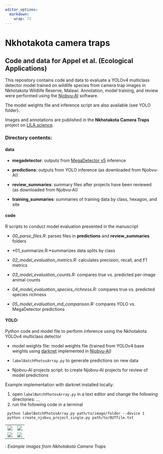 ```yaml
---
editor_options: 
  markdown: 
    wrap: 72
---
```


# Nkhotakota camera traps

## Code and data for Appel et al. (Ecological Applications)

This repository contains code and data to evaluate a YOLOv4 multiclass
detector model trained on wildlife species from camera trap images in
Nkhotakota Wildlife Reserve, Malawi. Annotation, model training, and
review were performed using the
[Njobvu-AI](https://github.com/sullichrosu/Njobvu-AI) software.

The model weights file and inference script are also available (see YOLO
folder).

Images and annotations are published in the **Nkhotakota Camera Traps**
project on [LILA.science](https://lila.science/).

### Directory contents:

#### data 

-   **megadetector**: outputs from [MegaDetector
    v5](https://github.com/agentmorris/MegaDetector) inference

-   **predictions**: outputs from YOLO inference (as downloaded from
    Njobvu-AI)

-   **review_summaries**: summary files after projects have been
    reviewed (as downloaded from Njobvu-AI)

-   **training_summaries**: summaries of training data by class,
    hexagon, and site

#### code

R scripts to conduct model evaluation presented in the manuscript

-   *00_parse_files.R*: parses files in **predictions** and
    **review_summaries** folders

-   *01_summarize.R:*summarizes data splits by class

-   *02_model_evaluation_metrics.R:* calculates precision, recall, and
    F1 metrics

-   *03_model_evaluation_counts.R:* compares true vs. predicted
    per-image animal counts

-   *04_model_evaluation_species_richness.R:* compares true vs.
    predicted species richness

-   *05_model_evaluation_md_comparison.R:* compares YOLO vs.
    MegaDetector predictions

#### YOLO:

Python code and model file to perform inference using the Nkhotakota
YOLOv4 multiclass detector

-   model weights file: model weights file (trained from YOLOv4 base
    weights using [darknet](https://github.com/AlexeyAB/darknet)
    implemented in
    [Njobvu-AI](https://github.com/sullichrosu/Njobvu-AI))

-   `labelBatchPhotosArray.py` to generate predictions on new data

-   Njobvu-AI projects script: to create Njobvu-AI projects for review
    of model predictions

Example implementation with darknet installed locally:

1.  open `labelBatchPhotosArray.py` in a text editor and change the
    following directories: ...
2.  run the following code in a terminal

```         
 python labelBatchPhotosArray.py path/to/image/folder --device 1
 python create_njobvu_project_single.py path/to/OUTfile.txt
```

|                  |                       |
|------------------|-----------------------|
| ![](eland.png)   | ![](honey_badger.png) |
| ![](leopard.png) | ![](zebra.png)        |

: *Example images from Nkhotakota Camera Traps*
